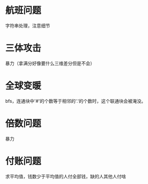 # 航班问题

字符串处理，注意细节

# 三体攻击

暴力（拿满分好像要什么三维差分但是不会）

# 全球变暖

bfs，连通块中'#'的个数等于相邻的'.'的个数时，这个联通块会被淹没。

# 倍数问题

暴力

# 付账问题

求平均值，钱数少于平均值的人付全部钱，缺的人其他人付啥